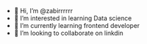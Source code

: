 - 👋 Hi, I’m @zabirrrrrr
- 👀 I’m interested in learning Data science
- 🌱 I’m currently learning frontend developer
- 💞️ I’m looking to collaborate on linkdin
